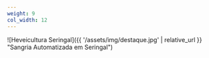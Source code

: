 ```yaml
---
weight: 9
col_width: 12
---
```

![Heveicultura Seringal]({{ '/assets/img/destaque.jpg' | relative_url }} "Sangria Automatizada em Seringal")